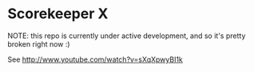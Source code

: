 Scorekeeper X
===========

NOTE: this repo is currently under active development, and so it's pretty broken right now :) 

See http://www.youtube.com/watch?v=sXqXpwyBI1k
